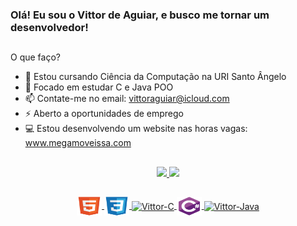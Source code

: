 ### Olá! Eu sou o Vittor de Aguiar, e busco me tornar um desenvolvedor!
##

O que faço?

- 📖 Estou cursando Ciência da Computação na URI Santo Ângelo
- 🌱 Focado em estudar C e Java POO
- 📫 Contate-me no email: vittoraguiar@icloud.com
- ⚡ Aberto a oportunidades de emprego
- 💻 Estou desenvolvendo um website nas horas vagas: www.megamoveissa.com

##

<div align="center">
  <a href="https://github.com/vittoraguiar">
  <img height="150em" src="https://github-readme-stats.vercel.app/api?username=vittoraguiar&show_icons=true&theme=tokyonight&include_all_commits=true&count_private=true"/>
  <img height="150em" src="https://github-readme-stats.vercel.app/api/top-langs/?username=vittoraguiar&layout=compact&langs_count=7&theme=tokyonight"/>
</div>

##

<div align="center">
  <img align="center" alt="Vittor-HTML" height="30" width="40" src="https://raw.githubusercontent.com/devicons/devicon/master/icons/html5/html5-original.svg">
  <img align="center" alt="Vittor-CSS" height="30" width="40" src="https://raw.githubusercontent.com/devicons/devicon/master/icons/css3/css3-original.svg">
  <img align="center" alt="Vittor-C" height="30" width="40" src="https://cdn.jsdelivr.net/gh/devicons/devicon/icons/c/c-original.svg">
  <img align="center" alt="Vittor-Csharp" height="30" width="40" src="https://raw.githubusercontent.com/devicons/devicon/master/icons/csharp/csharp-original.svg">
  <img align="center" alt="Vittor-Java" height="30" width="40" src="https://cdn.jsdelivr.net/gh/devicons/devicon/icons/java/java-original.svg">
</div>

